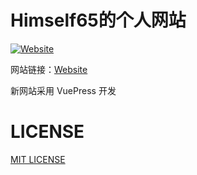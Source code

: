 # Himself65的个人网站

[![Website](http://himself65.com/badvg/himself65.com-avaliable-green.svg)](http://himself65.com)

网站链接：[Website](http://himself65.com)

新网站采用 VuePress 开发

# LICENSE

[MIT LICENSE](../LICENSE)

<b-footer/>
